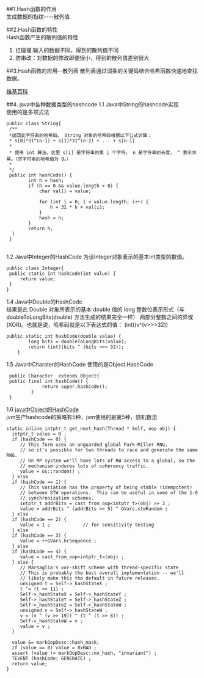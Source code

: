 ##1.Hash函数的作用  
生成数据的指纹----散列值

##2.Hash函数的特性  
Hash函数产生的散列值的特性  
1. 扛碰撞:输入的数据不同，得到的散列值不同
2. 防串改：对数据的修改即便很小，得到的散列值差别很大

##3.Hash函数的应用--散列表 
散列表通过词条的关键码结合哈希函数快速地查找数据。

[维基百科](https://zh.wikipedia.org/wiki/%E6%95%A3%E5%88%97%E5%87%BD%E6%95%B8)

##4. java中各种数据类型的hashcode
1.1 Java中String的hashcode实现  
     使用的是多项式法  
     
```
public class String{
 /**
 *返回此字符串的哈希码。 String 对象的哈希码根据以下公式计算：
 * s[0]*31^(n-1) + s[1]*31^(n-2) + ... + s[n-1]
 *  
 * 使用 int 算法，这里 s[i] 是字符串的第 i 个字符， n 是字符串的长度， ^ 表示求幂。（空字符串的哈希值为 0。）
 *
 */
 public int hashCode() {
        int h = hash;
        if (h == 0 && value.length > 0) {
            char val[] = value;

            for (int i = 0; i < value.length; i++) {
                h = 31 * h + val[i];
            }
            hash = h;
        }
        return h;
  }
 }
     
```

1.2 Java中Integer的HashCode
为该Integer对象表示的基本int类型的数值。
```
public class Integer{
 public static int hashCode(int value) {
     return value;
 }
}
```
1.4 Java中Double的HashCode  
结果是此 Double 对象所表示的基本 double 值的 long 整数位表示形式（与 doubleToLongBits(double) 方法生成的结果完全一样）
两部分整数之间的异或 (XOR)。也就是说，哈希码就是以下表达式的值：
 (int)(v^(v>>>32))
```
public static int hashCode(double value) {
        long bits = doubleToLongBits(value);
        return (int)(bits ^ (bits >>> 32));
    }

```
1.5 Java中Charater的HashCode 
使用的是Object.HashCode
```
 public Character  extends Object{ 
 public final int hashCode() {
             return super.hashCode();
         }
 }

```
1.6 [java中Object的HashCode](https://juejin.im/entry/5968876df265da6c232898c2)  
jvm生产hashcode的策略有5种，jvm使用的是第5种，随机数法
```
static inline intptr_t get_next_hash(Thread * Self, oop obj) {
  intptr_t value = 0 ;
  if (hashCode == 0) {
     // This form uses an unguarded global Park-Miller RNG,
     // so it's possible for two threads to race and generate the same RNG.
     // On MP system we'll have lots of RW access to a global, so the
     // mechanism induces lots of coherency traffic.
     value = os::random() ;
  } else
  if (hashCode == 1) {
     // This variation has the property of being stable (idempotent)
     // between STW operations.  This can be useful in some of the 1-0
     // synchronization schemes.
     intptr_t addrBits = cast_from_oop<intptr_t>(obj) >> 3 ;
     value = addrBits ^ (addrBits >> 5) ^ GVars.stwRandom ;
  } else
  if (hashCode == 2) {
     value = 1 ;            // for sensitivity testing
  } else
  if (hashCode == 3) {
     value = ++GVars.hcSequence ;
  } else
  if (hashCode == 4) {
     value = cast_from_oop<intptr_t>(obj) ;
  } else {
     // Marsaglia's xor-shift scheme with thread-specific state
     // This is probably the best overall implementation -- we'll
     // likely make this the default in future releases.
     unsigned t = Self->_hashStateX ;
     t ^= (t << 11) ;
     Self->_hashStateX = Self->_hashStateY ;
     Self->_hashStateY = Self->_hashStateZ ;
     Self->_hashStateZ = Self->_hashStateW ;
     unsigned v = Self->_hashStateW ;
     v = (v ^ (v >> 19)) ^ (t ^ (t >> 8)) ;
     Self->_hashStateW = v ;
     value = v ;
  }

  value &= markOopDesc::hash_mask;
  if (value == 0) value = 0xBAD ;
  assert (value != markOopDesc::no_hash, "invariant") ;
  TEVENT (hashCode: GENERATE) ;
  return value;
}

```
